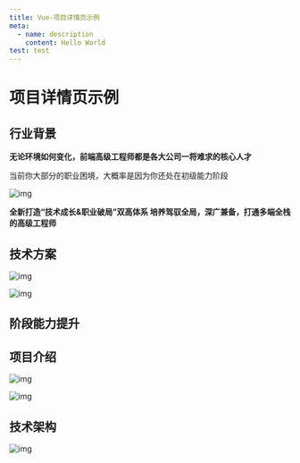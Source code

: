 ```yaml
---
title: Vue-项目详情页示例
meta:
  - name: description
    content: Hello World
test: test
---
```


<Container class="flex-col">

# 项目详情页示例

## 行业背景

**无论环境如何变化，前端高级工程师都是各大公司一将难求的核心人才**

当前你大部分的职业困境，大概率是因为你还处在初级能力阶段

![img](https://static.www.toimc.com/blog/picgo/2023/06/19/section1-main-item1-dcd555.webp)

**全新打造“技术成长&职业破局”双高体系 培养驾驭全局，深广兼备，打通多端全栈的高级工程师**

## 技术方案

![img](https://static.www.toimc.com/blog/picgo/2023/06/19/section2-main-item1-e72aab.webp)

![img](https://static.www.toimc.com/blog/picgo/2023/06/19/section2-main-item2-a8e18a.webp)

## 阶段能力提升

<ImageSwiper :items="[
    'https://static.www.toimc.com/blog/picgo/2023/06/19/swiper1-8a7d25.webp',
    'https://static.www.toimc.com/blog/picgo/2023/06/19/swiper2-d98e98.webp',
    'https://static.www.toimc.com/blog/picgo/2023/06/19/swiper3-fc8015.webp',
    'https://static.www.toimc.com/blog/picgo/2023/06/19/swiper4-19130b.webp',
  ]" :titles="['通识强化','进阶提升','高阶跃迁','拓展&深耕']" :height="420" class="w-full px-4">

</ImageSwiper>

## **项目介绍**

![img](https://static.www.toimc.com/blog/picgo/2023/06/19/section4-main-item1-34f452.webp)

![img](https://static.www.toimc.com/blog/picgo/2023/06/19/section4-main-item5-f2d50c.webp)

## 技术架构

![img](https://static.www.toimc.com/blog/picgo/2023/06/19/section4-main-item6-165354.webp)
</Container>

